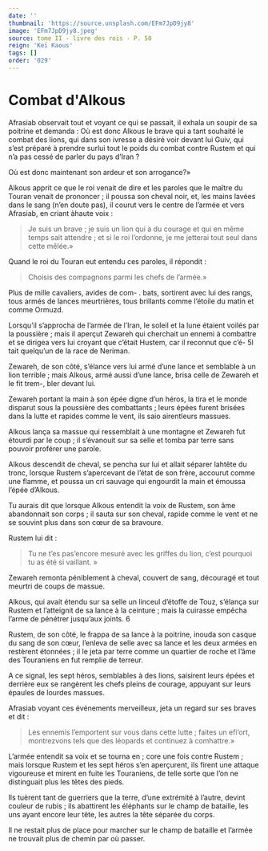 ```yaml
---
date: ''
thumbnail: 'https://source.unsplash.com/EFm7JpD9jy8'
image: 'EFm7JpD9jy8.jpeg'
source: tome II - livre des rois - P. 50
reign: 'Keï Kaous'
tags: []
order: '029'
---
```


# Combat d'Alkous

Afrasiab observait tout et voyant ce qui se passait, il exhala un soupir de sa poitrine et demanda : Où est donc Alkous le brave qui a tant souhaité le combat des lions, qui dans son ivresse a désiré voir devant lui Guiv, qui s’est préparé à prendre surlui tout le poids du combat contre Rustem et qui n’a pas cessé de parler du pays d’Iran ?

Où est donc maintenant son ardeur et son arrogance?»

Alkous apprit ce que le roi venait de dire et les paroles que le maître du Touran venait de prononcer ; il poussa son cheval noir, et, les mains lavées dans le sang (n’en doute pas), il courut vers le centre de l’armée et vers Afrasiab, en criant àhaute voix :

> Je suis un brave ; je suis un lion qui a du courage et qui en même temps sait attendre ; et si le roi l’ordonne, je me jetterai tout seul dans cette mêlée.»

Quand le roi du Touran eut entendu ces paroles, il répondit :

> Choisis des compagnons parmi les chefs de l’armée.»

Plus de mille cavaliers, avides de com-
. bats, sortirent avec lui des rangs, tous armés de lances meurtrières, tous brillants comme l’étoile du matin et comme Ormuzd.

Lorsqu’il s’approcha de l’armée de l’Iran, le soleil et la lune étaient voilés par la poussière ; mais il aperçut Zewareh qui cherchait un ennemi à combattre et se dirigea vers lui croyant que c’était Hustem, car il reconnut que c’é- 5l tait quelqu’un de la race de Neriman.

Zewareh, de son côté, s’élance vers lui armé d’une lance et semblable à un lion terrible ; mais Alkous, armé aussi d’une lance, brisa celle de Zewareh et le fit trem-, bler devant lui.

Zewareh portant la main à son épée digne d’un héros, la tira et le monde disparut sous la poussière des combattants ; leurs épées furent brisées dans la lutte et rapides comme le vent, ils saio airentleurs massues.

Alkous lança sa massue qui ressemblait à une montagne et Zewareh fut étourdi par le coup ; il s’évanouit sur sa selle et tomba par terre sans pouvoir proférer une parole.

Alkous descendit de cheval, se pencha sur lui et allait séparer lahtête du tronc, lorsque Rustem s’apercevant de l’état de son frère, accourut comme une flamme, et poussa un cri sauvage qui engourdit la main et émoussa l’épée d’Alkous.

Tu aurais dit que lorsque Alkous entendit la voix de Rustem, son âme abandonnait son corps ; il sauta sur son cheval, rapide comme le vent et ne se souvint plus dans son cœur de sa bravoure.

Rustem lui dit :

> Tu ne t’es pas’encore mesuré avec les griffes du lion, c’est pourquoi tu as été si vaillant. »

Zewareh remonta péniblement à cheval, couvert de sang, découragé et tout meurtri de coups de massue.

Alkous, qui avait étendu sur sa selle un linceul d’étoffe de Touz, s’élança sur Rustem et l’atteignit de sa lance à la ceinture ; mais la cuirasse empêcha l’arme de pénétrer jusqu’aux joints.
6

Rustem, de son côté, le frappa de sa lance à la poitrine, inouda son casque du sang de son cœur, l’enleva de selle avec sa lance et les deux armées en restèrent étonnées ; il le jeta par terre comme un quartier de roche et l’âme des Touraniens en fut remplie de terreur.

A ce signal, les sept héros, semblables à des lions, saisirent leurs épées et derrière eux se rangèrent les chefs pleins de courage, appuyant sur leurs épaules de lourdes massues.

Afrasiab voyant ces événements merveilleux, jeta un regard sur ses braves et dit :

> Les ennemis l’emportent sur vous dans cette lutte ; faites un efi’ort, montrezvons tels que des léopards et continuez à comhattre.»

L’armée entendit sa voix et se tourna en ; core une fois contre Rustem ; mais lorsque Rustem et les sept héros s’en aperçurent, ils firent une attaque vigoureuse et mirent en fuite les Touraniens, de telle sorte que l’on ne distinguait plus les têtes des pieds.

Ils tuèrent tant de guerriers que la terre, d’une extrémité à l’autre, devint couleur de rubis ; ils abattirent les éléphants sur le champ de bataille, les uns ayant encore leur tête, les autres la tête séparée du corps.

Il ne restait plus de place pour marcher sur le champ de bataille et l’armée ne trouvait plus de chemin par où passer.
